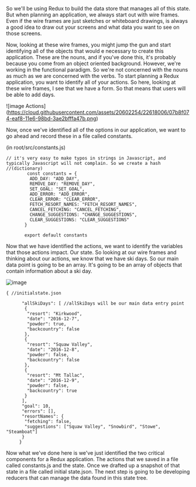 So we'll be using Redux to build the data store that manages all of this state. But when planning an application, 
we always start out with wire frames. Even if the wire frames are just sketches or whiteboard drawings, is always a 
good idea to draw out your screens and what data you want to see on those screens.

Now, looking at these wire frames, you might jump the gun and start identifying all of the objects that would e necessary
to create this application. These are the nouns, and if you've done this, it's probably because you come from an object 
oriented background. However, we're working in the functional paradigm. So we're not concerned with the nouns as much as
we are concerned with the verbs. To start planning a Redux application, you want to identify all of your actions. 
So here, looking at these wire frames, I see that we have a form. So that means that users will be able to add days.

![image Actions] (https://cloud.githubusercontent.com/assets/20602254/22618006/07b8f074-eaf8-11e6-98bd-3ae2bfffa47b.png)

 Now, once we've identified all of the options in our application, we want to go ahead and record these in a file called constants.
 
 (in root/src/constants.js)
 ```
 // it's very easy to make typos in strings in Javascript, and typically Javascript will not complain. So we create a hash //(dictionary)
         const constants = {
          ADD_DAY: "ADD_DAY",
          REMOVE_DAY: "REMOVE_DAY",
          SET_GOAL: "SET_GOAL",
          ADD_ERROR: "ADD_ERROR",
          CLEAR_ERROR: "CLEAR_ERROR",
          FETCH_RESORT_NAMES: "FETCH_RESORT_NAMES",
          CANCEL_FETCHING: "CANCEL_FETCHING",
          CHANGE_SUGGESTIONS: "CHANGE_SUGGESTIONS",
          CLEAR_SUGGESTIONS: "CLEAR_SUGGESTIONS"
        }

        export default constants
```


Now that we have identified the actions, we want to identify the variables that those actions impact. Our state. So looking at our wire frames and thinking about our actions, we know that we have ski days. So our main data point is going to be an array. It's going to be an array of objects that contain information about a ski day.

![image](https://cloud.githubusercontent.com/assets/20602254/22618052/6013f010-eaf9-11e6-8296-aed33914ca79.png)
```
{ //initialstate.json

      "allSkiDays": [ //allSkiDays will be our main data entry point
       {
        "resort": "Kirkwood",
        "date": "2016-12-7",
        "powder": true,
        "backcountry": false
       },
       {
        "resort": "Squaw Valley",
        "date": "2016-12-8",
        "powder": false,
        "backcountry": false
       },
       {
        "resort": "Mt Tallac",
        "date": "2016-12-9",
        "powder": false,
        "backcountry": true
       }
      ],
      "goal": 10,
      "errors": [],
      "resortNames": {
       "fetching": false,
       "suggestions": ["Squaw Valley", "Snowbird", "Stowe", "Steamboat"]
      }
     }
```
Now what we've done here is we've just identified the two critical components for a Redux application. The actions that we saved in a file called constants.js and the state. Once we drafted up a snapshot of that state in a file called initial state.json. The next step is going to be developing reducers that can manage the data found in this state tree.
